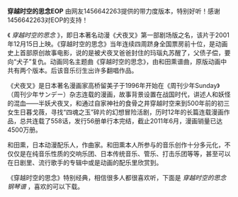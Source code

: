 

**穿越时空的思念EOP** 由网友1456642263提供的带力度版本，特别好听！感谢1456642263对EOP的支持！

《 _穿越时空的思念_
》，即日本著名动漫《犬夜叉》第一部剧场版之名，该片于2001年12月15日上映。《穿越时空的思念》当年连续四周跻身全国票房前十位，是动画史上首部原创故事电影，说的是被犬夜叉爸爸封住的玛瑙丸苏醒了，父债子偿，要向“犬子”复仇。动画同名主题曲《穿越时空的思念》，由和田熏谱曲，原版动画中共有两个版本。后该音乐衍生出许多翻唱作品。

《犬夜叉》是日本著名漫画家高桥留美子于1996年开始在《周刊少年Sunday》（周刊少年サンデー）杂志连载的漫画，故事背景设置在战国时代，讲述人和妖怪的混血——半妖犬夜叉，和通过自家神社的食骨之井穿越时空来到500年前的初三女生日暮戈薇，寻找“四魂之玉”碎片的幻想冒险活剧，历时12年的长篇连载漫画作品，总共连载了558话，发行56册单行本完结，截止2011年6月，漫画销量已达4500万册。

和田熏，日本动漫配乐人，作曲家。和田熏本人所参与的音乐创作十分多元化，不仅仅是在纯音乐性质的交响乐团、日本传统音乐、管乐、打击乐团等等，甚至可以在日剧里、流行歌手的专辑中或是动画的配乐里欣赏到。

《穿越时空的思念》特别经典，相信很多人都很喜欢听，下面是 _穿越时空的思念钢琴谱_ ，喜欢的可以下载。

